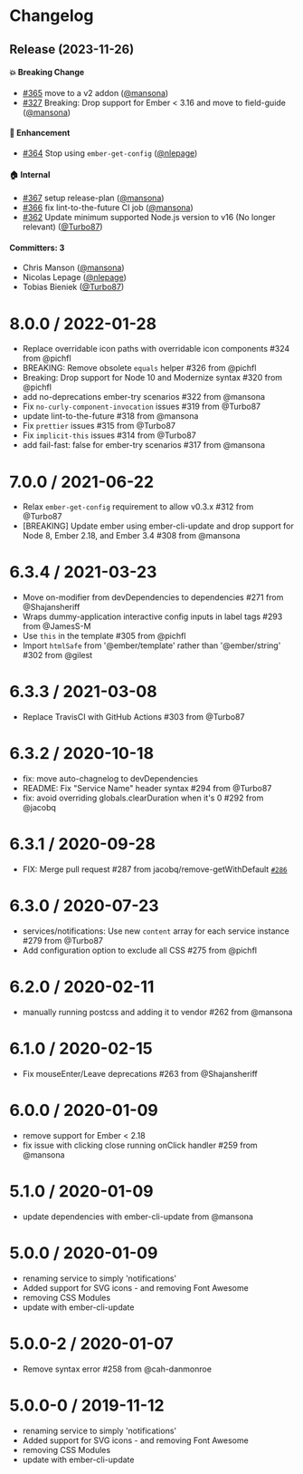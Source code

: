 # Changelog
## Release (2023-11-26)



#### :boom: Breaking Change
* [#365](https://github.com/mansona/ember-cli-notifications/pull/365) move to a v2 addon ([@mansona](https://github.com/mansona))
* [#327](https://github.com/mansona/ember-cli-notifications/pull/327) Breaking: Drop support for Ember < 3.16 and move to field-guide ([@mansona](https://github.com/mansona))

#### :rocket: Enhancement
* [#364](https://github.com/mansona/ember-cli-notifications/pull/364) Stop using `ember-get-config` ([@nlepage](https://github.com/nlepage))

#### :house: Internal
* [#367](https://github.com/mansona/ember-cli-notifications/pull/367) setup release-plan ([@mansona](https://github.com/mansona))
* [#366](https://github.com/mansona/ember-cli-notifications/pull/366) fix lint-to-the-future CI job ([@mansona](https://github.com/mansona))
* [#362](https://github.com/mansona/ember-cli-notifications/pull/362) Update minimum supported Node.js version to v16 (No longer relevant) ([@Turbo87](https://github.com/Turbo87))

#### Committers: 3
- Chris Manson ([@mansona](https://github.com/mansona))
- Nicolas Lepage ([@nlepage](https://github.com/nlepage))
- Tobias Bieniek ([@Turbo87](https://github.com/Turbo87))

8.0.0 / 2022-01-28
==================
  * Replace overridable icon paths with overridable icon components #324 from @pichfl
  * BREAKING: Remove obsolete `equals` helper #326 from @pichfl
  * Breaking: Drop support for Node 10 and Modernize syntax #320 from @pichfl
  * add no-deprecations ember-try scenarios #322 from @mansona
  * Fix `no-curly-component-invocation` issues #319 from @Turbo87
  * update lint-to-the-future #318 from @mansona
  * Fix `prettier` issues #315 from @Turbo87
  * Fix `implicit-this` issues #314 from @Turbo87
  * add fail-fast: false for ember-try scenarios #317 from @mansona

7.0.0 / 2021-06-22
==================

  * Relax `ember-get-config` requirement to allow v0.3.x #312 from @Turbo87
  * [BREAKING] Update ember using ember-cli-update and drop support for Node 8, Ember 2.18, and Ember 3.4 #308 from @mansona

6.3.4 / 2021-03-23
==================

  * Move on-modifier from devDependencies to dependencies  #271 from @Shajansheriff
  * Wraps dummy-application interactive config inputs in label tags #293 from @JamesS-M
  * Use `this` in the template #305 from @pichfl
  * Import `htmlSafe` from '@ember/template' rather than '@ember/string' #302 from @gilest

6.3.3 / 2021-03-08
==================

  * Replace TravisCI with GitHub Actions #303 from @Turbo87

6.3.2 / 2020-10-18
==================

  * fix: move auto-chagnelog to devDependencies
  * README: Fix "Service Name" header syntax #294 from @Turbo87
  * fix: avoid overriding globals.clearDuration when it's 0 #292 from @jacobq

6.3.1 / 2020-09-28
==================

  * FIX: Merge pull request #287 from jacobq/remove-getWithDefault [`#286`](https://github.com/mansona/ember-cli-notifications/issues/286)

6.3.0 / 2020-07-23
==================

  * services/notifications: Use new `content` array for each service instance #279 from @Turbo87
  * Add configuration option to exclude all CSS #275 from @pichfl

6.2.0 / 2020-02-11
==================

  * manually running postcss and adding it to vendor #262 from @mansona

6.1.0 / 2020-02-15
==================

  * Fix mouseEnter/Leave deprecations #263 from @Shajansheriff

6.0.0 / 2020-01-09
==================

  * remove support for Ember < 2.18
  * fix issue with clicking close running onClick handler #259 from @mansona

5.1.0 / 2020-01-09
==================

  * update dependencies with ember-cli-update from @mansona

5.0.0 / 2020-01-09
==================
  * renaming service to simply 'notifications'
  * Added support for SVG icons - and removing Font Awesome
  * removing CSS Modules
  * update with ember-cli-update

5.0.0-2 / 2020-01-07
==================

  * Remove syntax error #258 from @cah-danmonroe

5.0.0-0 / 2019-11-12
==================

  * renaming service to simply 'notifications'
  * Added support for SVG icons - and removing Font Awesome
  * removing CSS Modules
  * update with ember-cli-update
